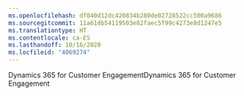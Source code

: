 ```yaml
---
ms.openlocfilehash: df040d12dc420834b280de02728522cc500a9686
ms.sourcegitcommit: 11a61db54119503e82faec5f99c4273e8d1247e5
ms.translationtype: HT
ms.contentlocale: ca-ES
ms.lasthandoff: 10/16/2020
ms.locfileid: "4069274"
---
```

<span data-ttu-id="642f5-101">Dynamics 365 for Customer Engagement</span><span class="sxs-lookup"><span data-stu-id="642f5-101">Dynamics 365 for Customer Engagement</span></span>
